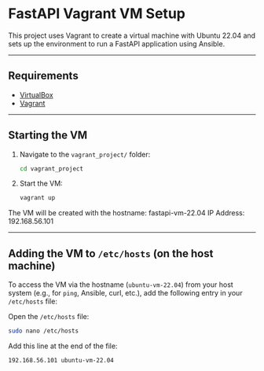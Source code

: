 # FastAPI Vagrant VM Setup

This project uses Vagrant to create a virtual machine with Ubuntu 22.04 and sets up the environment to run a FastAPI application using Ansible.

---

## Requirements

- [VirtualBox](https://www.virtualbox.org/)
- [Vagrant](https://www.vagrantup.com/)

---

## Starting the VM

1. Navigate to the `vagrant_project/` folder:

   ```bash
   cd vagrant_project
   ```
   
2. Start the VM:

    ```bash
   vagrant up
   ```

The VM will be created with the hostname: fastapi-vm-22.04
IP Address: 192.168.56.101

---

## Adding the VM to `/etc/hosts` (on the host machine)

To access the VM via the hostname (`ubuntu-vm-22.04`) from your host system (e.g., for `ping`, Ansible, curl, etc.), add the following entry in your `/etc/hosts` file:

Open the `/etc/hosts` file:

```bash
sudo nano /etc/hosts
```
   
Add this line at the end of the file:

```text
192.168.56.101 ubuntu-vm-22.04
```
